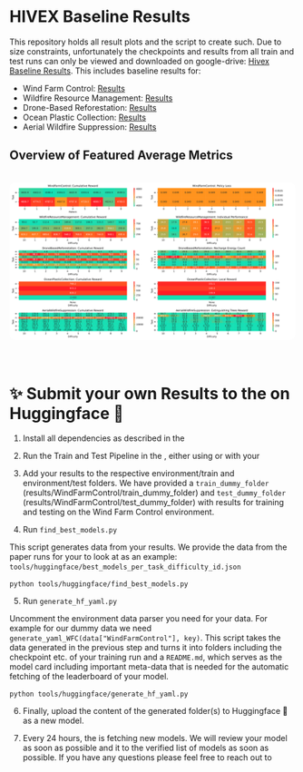 # HIVEX Baseline Results

This repository holds all result plots and the script to create such. Due to size constraints, unfortunately the checkpoints and results from all train and test runs can only be viewed and downloaded on google-drive: [Hivex Baseline Results](https://drive.google.com/drive/folders/1vOvnMtlQL0zSWivlUKA1oZAh-mineogP?usp=drive_link). This includes baseline results for:

- Wind Farm Control: [Results](https://drive.google.com/drive/folders/1PtSoEQP938Flp71MLC6nUyeVN2ERckWq?usp=drive_link)
- Wildfire Resource Management: [Results](https://drive.google.com/drive/folders/1WHpKUqgS2fiOE_th8D5A3-0HKl2jun7D?usp=drive_link)
- Drone-Based Reforestation: [Results](https://drive.google.com/drive/folders/1EjgTa2SCqpCBcmgLkscflcvX8X8U4FV7?usp=drive_link)
- Ocean Plastic Collection: [Results](https://drive.google.com/drive/folders/1Okbds515W5JEo3ZXdMmJjJJyLsoUo_ZE?usp=drive_link)
- Aerial Wildfire Suppression: [Results](https://drive.google.com/drive/folders/1ZmBOROxylijbZxLcKppMy4y75BK45e2a?usp=drive_link)

## Overview of Featured Average Metrics

<br>
<div align="center">
  <img src="docs\images\cumulative_reward_multiple.svg"
      style="border-radius:10px"
      alt="hivex baseline results average"/>
</div>
<br>
<br>

# ✨ Submit your own Results to the <!--- [HIVEX Leaderboard](https://huggingface.co/spaces/hivex-research/hivex-leaderboard) --> on Huggingface 🤗

1. Install all dependencies as described in the <!---  [HIVEX repository README](https://github.com/hivex-research/hivex/tree/main). -->

2. Run the Train and Test Pipeline in the <!---  [HIVEX repository](https://github.com/hivex-research/hivex/tree/main) -->, either using <!--- [ML-Agents](https://github.com/hivex-research/hivex/tree/main?tab=readme-ov-file#-reproducing-paper-results) --> or with your <!--- [favorite framework](https://github.com/hivex-research/hivex/tree/main?tab=readme-ov-file#-additional-environments-and-training-frameworks). -->

3. Add your results to the respective environment/train and environment/test folders. We have provided a `train_dummy_folder` (results/WindFarmControl/train_dummy_folder) and `test_dummy_folder` (results/WindFarmControl/test_dummy_folder) with results for training and testing on the Wind Farm Control environment.

4. Run `find_best_models.py`

This script generates data from your results. We provide the data from the paper runs for your to look at as an example: `tools/huggingface/best_models_per_task_difficulty_id.json`

```shell
python tools/huggingface/find_best_models.py
```

5. Run `generate_hf_yaml.py`

Uncomment the environment data parser you need for your data. For example for our dummy data we need `generate_yaml_WFC(data["WindFarmControl"], key)`. This script takes the data generated in the previous step and turns it into folders including the checkpoint etc. of your training run and a `README.md`, which serves as the model card including important meta-data that is needed for the automatic fetching of the leaderboard of your model.

```shell
python tools/huggingface/generate_hf_yaml.py
```

6. Finally, upload the content of the generated folder(s) to Huggingface 🤗 as a new model.

7. Every 24 hours, the <!--- [HIVEX Leaderboard](https://huggingface.co/spaces/hivex-research/hivex-leaderboard) --> is fetching new models. We will review your model as soon as possible and it to the verified list of models as soon as possible. If you have any questions please feel free to reach out to <!--- p.d.siedler@gmail.com. -->
